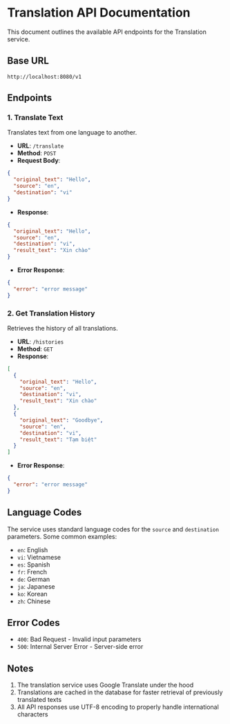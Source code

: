 # Translation API Documentation

This document outlines the available API endpoints for the Translation service.

## Base URL

```
http://localhost:8080/v1
```

## Endpoints

### 1. Translate Text

Translates text from one language to another.

- **URL**: `/translate`
- **Method**: `POST`
- **Request Body**:

```json
{
  "original_text": "Hello",
  "source": "en",
  "destination": "vi"
}
```

- **Response**:

```json
{
  "original_text": "Hello",
  "source": "en",
  "destination": "vi",
  "result_text": "Xin chào"
}
```

- **Error Response**:

```json
{
  "error": "error message"
}
```

### 2. Get Translation History

Retrieves the history of all translations.

- **URL**: `/histories`
- **Method**: `GET`
- **Response**:

```json
[
  {
    "original_text": "Hello",
    "source": "en",
    "destination": "vi",
    "result_text": "Xin chào"
  },
  {
    "original_text": "Goodbye",
    "source": "en",
    "destination": "vi",
    "result_text": "Tạm biệt"
  }
]
```

- **Error Response**:

```json
{
  "error": "error message"
}
```

## Language Codes

The service uses standard language codes for the `source` and `destination` parameters. Some common examples:

- `en`: English
- `vi`: Vietnamese
- `es`: Spanish
- `fr`: French
- `de`: German
- `ja`: Japanese
- `ko`: Korean
- `zh`: Chinese

## Error Codes

- `400`: Bad Request - Invalid input parameters
- `500`: Internal Server Error - Server-side error

## Notes

1. The translation service uses Google Translate under the hood
2. Translations are cached in the database for faster retrieval of previously translated texts
3. All API responses use UTF-8 encoding to properly handle international characters
